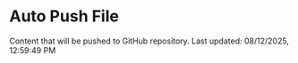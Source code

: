 # Auto Push File

Content that will be pushed to GitHub repository.
Last updated: 08/12/2025, 12:59:49 PM